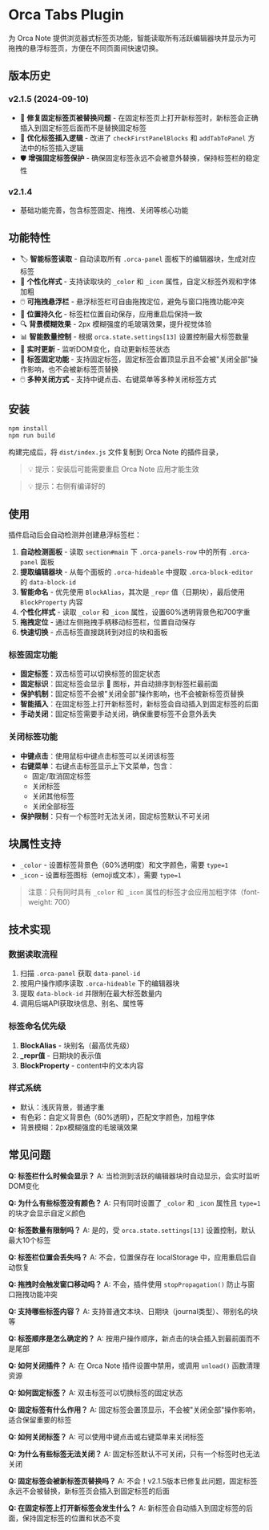 # Orca Tabs Plugin

为 Orca Note 提供浏览器式标签页功能，智能读取所有活跃编辑器块并显示为可拖拽的悬浮标签页，方便在不同页面间快速切换。

## 版本历史

### v2.1.5 (2024-09-10)
- 🐛 **修复固定标签页被替换问题** - 在固定标签页上打开新标签时，新标签会正确插入到固定标签后面而不是替换固定标签
- 🔧 **优化标签插入逻辑** - 改进了 `checkFirstPanelBlocks` 和 `addTabToPanel` 方法中的标签插入逻辑
- 🛡️ **增强固定标签保护** - 确保固定标签永远不会被意外替换，保持标签栏的稳定性

### v2.1.4
- 基础功能完善，包含标签固定、拖拽、关闭等核心功能

## 功能特性

- 🏷️ **智能标签读取** - 自动读取所有 `.orca-panel` 面板下的编辑器块，生成对应标签
- 🎨 **个性化样式** - 支持读取块的 `_color` 和 `_icon` 属性，自定义标签外观和字体加粗
- 🖱️ **可拖拽悬浮栏** - 悬浮标签栏可自由拖拽定位，避免与窗口拖拽功能冲突
- 💾 **位置持久化** - 标签栏位置自动保存，应用重启后保持一致
- 🔍 **背景模糊效果** - 2px 模糊强度的毛玻璃效果，提升视觉体验
- 📊 **智能数量控制** - 根据 `orca.state.settings[13]` 设置控制最大标签数量
- 🔄 **实时更新** - 监听DOM变化，自动更新标签状态
- 📌 **标签固定功能** - 支持固定标签，固定标签会置顶显示且不会被"关闭全部"操作影响，也不会被新标签页替换
- 🖱️ **多种关闭方式** - 支持中键点击、右键菜单等多种关闭标签方式

## 安装

```bash
npm install
npm run build
```

构建完成后，将 `dist/index.js` 文件复制到 Orca Note 的插件目录，

> 💡 提示：安装后可能需要重启 Orca Note 应用才能生效

> 💡 提示：右侧有编译好的



## 使用

插件启动后会自动检测并创建悬浮标签栏：

1. **自动检测面板** - 读取 `section#main` 下 `.orca-panels-row` 中的所有 `.orca-panel` 面板
2. **提取编辑器块** - 从每个面板的 `.orca-hideable` 中提取 `.orca-block-editor` 的 `data-block-id`
3. **智能命名** - 优先使用 `BlockAlias`，其次是 `_repr` 值（日期块），最后使用 `BlockProperty` 内容
4. **个性化样式** - 读取 `_color` 和 `_icon` 属性，设置60%透明背景色和700字重
5. **拖拽定位** - 通过左侧拖拽手柄移动标签栏，位置自动保存
6. **快速切换** - 点击标签直接跳转到对应的块和面板

### 标签固定功能

- **固定标签**：双击标签可以切换标签的固定状态
- **固定标识**：固定标签会显示 📌 图标，并自动排序到标签栏最前面
- **保护机制**：固定标签不会被"关闭全部"操作影响，也不会被新标签页替换
- **智能插入**：在固定标签上打开新标签时，新标签会自动插入到固定标签的后面
- **手动关闭**：固定标签需要手动关闭，确保重要标签不会意外丢失

### 关闭标签功能

- **中键点击**：使用鼠标中键点击标签可以关闭该标签
- **右键菜单**：右键点击标签显示上下文菜单，包含：
  - 固定/取消固定标签
  - 关闭标签
  - 关闭其他标签
  - 关闭全部标签
- **保护限制**：只有一个标签时无法关闭，固定标签默认不可关闭

## 块属性支持

- `_color` - 设置标签背景色（60%透明度）和文字颜色，需要 `type=1`
- `_icon` - 设置标签图标（emoji或文本），需要 `type=1`

> 注意：只有同时具有 `_color` 和 `_icon` 属性的标签才会应用加粗字体（font-weight: 700）

## 技术实现

### 数据读取流程
1. 扫描 `.orca-panel` 获取 `data-panel-id`
2. 按用户操作顺序读取 `.orca-hideable` 下的编辑器块
3. 提取 `data-block-id` 并限制在最大标签数量内
4. 调用后端API获取块信息、别名、属性等

### 标签命名优先级
1. **BlockAlias** - 块别名（最高优先级）
2. **_repr值** - 日期块的表示值
3. **BlockProperty** - content中的文本内容

### 样式系统
- 默认：浅灰背景，普通字重
- 有色彩：自定义背景色（60%透明），匹配文字颜色，加粗字体
- 背景模糊：2px模糊强度的毛玻璃效果


## 常见问题

**Q: 标签栏什么时候会显示？**
A: 当检测到活跃的编辑器块时自动显示，会实时监听DOM变化

**Q: 为什么有些标签没有颜色？**
A: 只有同时设置了 `_color` 和 `_icon` 属性且 `type=1` 的块才会显示自定义颜色

**Q: 标签数量有限制吗？**
A: 是的，受 `orca.state.settings[13]` 设置控制，默认最大10个标签

**Q: 标签栏位置会丢失吗？**
A: 不会，位置保存在 localStorage 中，应用重启后自动恢复

**Q: 拖拽时会触发窗口移动吗？**
A: 不会，插件使用 `stopPropagation()` 防止与窗口拖拽功能冲突

**Q: 支持哪些标签内容？**
A: 支持普通文本块、日期块（journal类型）、带别名的块等

**Q: 标签顺序是怎么确定的？**
A: 按用户操作顺序，新点击的块会插入到最前面而不是尾部

**Q: 如何关闭插件？**
A: 在 Orca Note 插件设置中禁用，或调用 `unload()` 函数清理资源

**Q: 如何固定标签？**
A: 双击标签可以切换标签的固定状态

**Q: 固定标签有什么作用？**
A: 固定标签会置顶显示，不会被"关闭全部"操作影响，适合保留重要的标签

**Q: 如何关闭标签？**
A: 可以使用中键点击或右键菜单来关闭标签

**Q: 为什么有些标签无法关闭？**
A: 固定标签默认不可关闭，只有一个标签时也无法关闭

**Q: 固定标签会被新标签页替换吗？**
A: 不会！v2.1.5版本已修复此问题，固定标签永远不会被替换，新标签页会插入到固定标签的后面

**Q: 在固定标签上打开新标签会发生什么？**
A: 新标签会自动插入到固定标签的后面，保持固定标签的位置和状态不变



